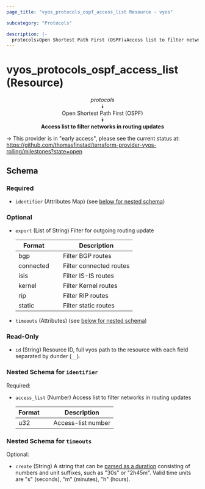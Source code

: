 ```yaml
---
page_title: "vyos_protocols_ospf_access_list Resource - vyos"

subcategory: "Protocols"

description: |- 
  protocols⯯Open Shortest Path First (OSPF)⯯Access list to filter networks in routing updates
---
```


# vyos_protocols_ospf_access_list (Resource)
<center>

*protocols*  
⯯  
Open Shortest Path First (OSPF)  
⯯  
**Access list to filter networks in routing updates**


</center>

-> This provider is in "early access", please see the current status at: https://github.com/thomasfinstad/terraform-provider-vyos-rolling/milestones?state=open

## Schema

### Required

- `identifier` (Attributes Map) (see [below for nested schema](#nestedatt--identifier))

### Optional

- `export` (List of String) Filter for outgoing routing update

    |Format     &emsp;|Description              |
    |-------------|---------------------------|
    |bgp        &emsp;|Filter BGP routes        |
    |connected  &emsp;|Filter connected routes  |
    |isis       &emsp;|Filter IS-IS routes      |
    |kernel     &emsp;|Filter Kernel routes     |
    |rip        &emsp;|Filter RIP routes        |
    |static     &emsp;|Filter static routes     |
- `timeouts` (Attributes) (see [below for nested schema](#nestedatt--timeouts))

### Read-Only

- `id` (String) Resource ID, full vyos path to the resource with each field separated by dunder (`__`).

<a id="nestedatt--identifier"></a>
### Nested Schema for `identifier`

Required:

- `access_list` (Number) Access list to filter networks in routing updates

    |Format  &emsp;|Description         |
    |----------|----------------------|
    |u32     &emsp;|Access-list number  |


<a id="nestedatt--timeouts"></a>
### Nested Schema for `timeouts`

Optional:

- `create` (String) A string that can be [parsed as a duration](https://pkg.go.dev/time#ParseDuration) consisting of numbers and unit suffixes, such as &#34;30s&#34; or &#34;2h45m&#34;. Valid time units are &#34;s&#34; (seconds), &#34;m&#34; (minutes), &#34;h&#34; (hours).  

